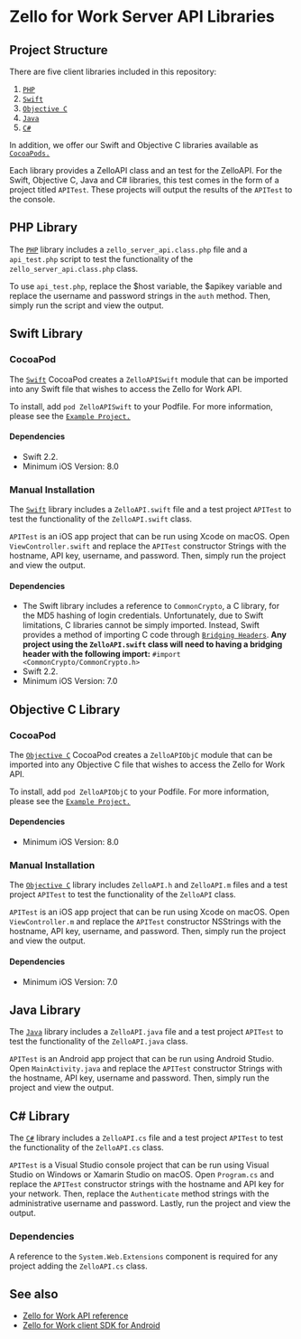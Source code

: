 # Zello for Work Server API Libraries
## Project Structure

There are five client libraries included in this repository:

1. [`PHP`](https://github.com/zelloptt/zello-for-work-server-api-libs/tree/master/php)
2. [`Swift`](https://github.com/zelloptt/zello-for-work-server-api-libs/tree/master/swift)
3. [`Objective C`](https://github.com/zelloptt/zello-for-work-server-api-libs/tree/master/objective-c)
4. [`Java`](https://github.com/zelloptt/zello-for-work-server-api-libs/tree/master/java)
5. [`C#`](https://github.com/zelloptt/zello-for-work-server-api-libs/tree/master/csharp)

In addition, we offer our Swift and Objective C libraries available as [`CocoaPods.`](https://cocoapods.org)

Each library provides a ZelloAPI class and an test for the ZelloAPI. For the Swift, Objective C, Java and C# libraries, this test comes in the form of a project titled `APITest`. These projects will output the results of the `APITest` to the console.

## PHP Library
The [`PHP`](https://github.com/zelloptt/zello-for-work-server-api-libs/tree/master/php) library includes a `zello_server_api.class.php` file and a `api_test.php` script to test the functionality of the `zello_server_api.class.php` class.

To use `api_test.php`, replace the $host variable, the $apikey variable and replace the username and password strings in the `auth` method. Then, simply run the script and view the output.

## Swift Library
### CocoaPod
The [`Swift`](https://github.com/zelloptt/zello-for-work-server-api-libs/tree/master/swift/CocoaPod) CocoaPod creates a `ZelloAPISwift` module that can be imported into any Swift file that wishes to access the Zello for Work API.

To install, add `pod ZelloAPISwift` to your Podfile. For more information, please see the [`Example Project.`](https://github.com/zelloptt/zello-for-work-server-api-libs/tree/master/swift/CocoaPod/Example)

#### Dependencies
- Swift 2.2.
- Minimum iOS Version: 8.0

### Manual Installation
The [`Swift`](https://github.com/zelloptt/zello-for-work-server-api-libs/tree/master/swift) library includes a `ZelloAPI.swift` file and a test project `APITest` to test the functionality of the `ZelloAPI.swift` class.

`APITest` is an iOS app project that can be run using Xcode on macOS. Open `ViewController.swift` and replace the `APITest` constructor Strings with the hostname, API key, username, and password. Then, simply run the project and view the output.

#### Dependencies
- The Swift library includes a reference to `CommonCrypto`, a C library, for the MD5 hashing of login credentials. Unfortunately, due to Swift limitations, C libraries cannot be simply imported.
Instead, Swift provides a method of importing C code through [`Bridging Headers`](https://developer.apple.com/library/ios/documentation/Swift/Conceptual/BuildingCocoaApps/MixandMatch.html).
**Any project using the `ZelloAPI.swift` class will need to having a bridging header with the following import:** `#import <CommonCrypto/CommonCrypto.h>`
- Swift 2.2.
- Minimum iOS Version: 7.0

## Objective C Library
### CocoaPod
The [`Objective C`](https://github.com/zelloptt/zello-for-work-server-api-libs/tree/master/objective-c/CocoaPod) CocoaPod creates a `ZelloAPIObjC` module that can be imported into any Objective C file that wishes to access the Zello for Work API.

To install, add `pod ZelloAPIObjC` to your Podfile. For more information, please see the [`Example Project.`](https://github.com/zelloptt/zello-for-work-server-api-libs/tree/master/objective-c/CocoaPod/Example)

#### Dependencies
- Minimum iOS Version: 8.0

### Manual Installation
The [`Objective C`](https://github.com/zelloptt/zello-for-work-server-api-libs/tree/master/objective-c) library includes `ZelloAPI.h` and `ZelloAPI.m` files and a test project `APITest` to test the functionality of the `ZelloAPI` class.

`APITest` is an iOS app project that can be run using Xcode on macOS. Open `ViewController.m` and replace the `APITest` constructor NSStrings with the hostname, API key, username, and password. Then, simply run the project and view the output.

#### Dependencies
- Minimum iOS Version: 7.0

## Java Library
The [`Java`](https://github.com/zelloptt/zello-for-work-server-api-libs/tree/master/java) library includes a `ZelloAPI.java` file and a test project `APITest` to test the functionality of the `ZelloAPI.java` class.

`APITest` is an Android app project that can be run using Android Studio. Open `MainActivity.java` and replace the `APITest` constructor Strings with the hostname, API key, username and password. Then, simply run the project and view the output.

## C# Library
The [`C#`](https://github.com/zelloptt/zello-for-work-server-api-libs/tree/master/csharp) library includes a `ZelloAPI.cs` file and a test project `APITest` to test the functionality of the `ZelloAPI.cs` class.

`APITest` is a Visual Studio console project that can be run using Visual Studio on Windows or Xamarin Studio on macOS. Open `Program.cs` and replace the `APITest` constructor strings with the hostname and API key for your network. Then, replace the `Authenticate` method strings with the administrative username and password. Lastly, run the project and view the output.

### Dependencies
A reference to the `System.Web.Extensions` component is required for any project adding the `ZelloAPI.cs` class.

## See also
* [Zello for Work API reference](https://zellowork.com/api/)
* [Zello for Work client SDK for Android](https://github.com/zelloptt/zello-android-client-sdk)
